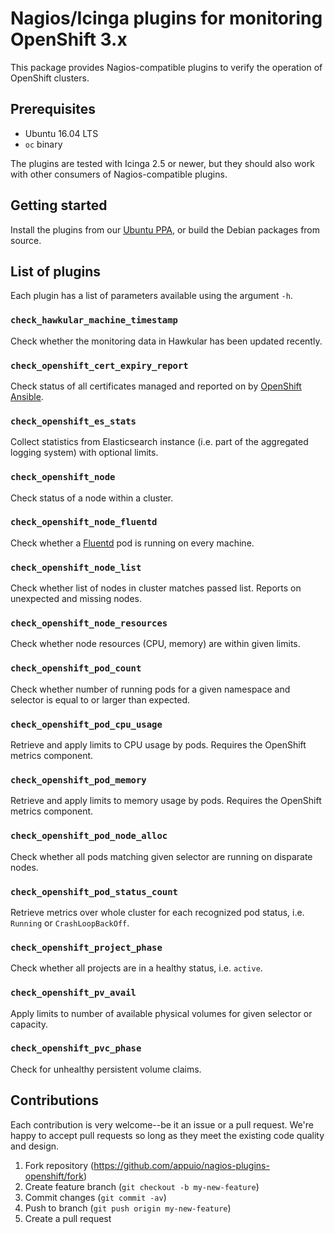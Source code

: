 # Nagios/Icinga plugins for monitoring OpenShift 3.x

This package provides Nagios-compatible plugins to verify the operation of
OpenShift clusters.


## Prerequisites

* Ubuntu 16.04 LTS
* `oc` binary

The plugins are tested with Icinga 2.5 or newer, but they should also work with
other consumers of Nagios-compatible plugins.


## Getting started

Install the plugins from our [Ubuntu
PPA](https://launchpad.net/~vshn/+archive/ubuntu/icinga), or build the Debian
packages from source.


## List of plugins

Each plugin has a list of parameters available using the argument `-h`.

### `check_hawkular_machine_timestamp`

Check whether the monitoring data in Hawkular has been updated recently.


### `check_openshift_cert_expiry_report`

Check status of all certificates managed and reported on by [OpenShift
Ansible](https://github.com/openshift/openshift-ansible/).


### `check_openshift_es_stats`

Collect statistics from Elasticsearch instance (i.e. part of the aggregated
logging system) with optional limits.


### `check_openshift_node`

Check status of a node within a cluster.


### `check_openshift_node_fluentd`

Check whether a [Fluentd](https://www.fluentd.org/) pod is running on every
machine.


### `check_openshift_node_list`

Check whether list of nodes in cluster matches passed list. Reports on
unexpected and missing nodes.


### `check_openshift_node_resources`

Check whether node resources (CPU, memory) are within given limits.


### `check_openshift_pod_count`

Check whether number of running pods for a given namespace and selector is
equal to or larger than expected.


### `check_openshift_pod_cpu_usage`

Retrieve and apply limits to CPU usage by pods. Requires the OpenShift metrics
component.


### `check_openshift_pod_memory`

Retrieve and apply limits to memory usage by pods. Requires the OpenShift
metrics component.


### `check_openshift_pod_node_alloc`

Check whether all pods matching given selector are running on disparate nodes.


### `check_openshift_pod_status_count`

Retrieve metrics over whole cluster for each recognized pod status, i.e.
`Running` or `CrashLoopBackOff`.


### `check_openshift_project_phase`

Check whether all projects are in a healthy status, i.e. `active`.


### `check_openshift_pv_avail`

Apply limits to number of available physical volumes for given selector or
capacity.


### `check_openshift_pvc_phase`

Check for unhealthy persistent volume claims.


## Contributions

Each contribution is very welcome--be it an issue or a pull request. We're
happy to accept pull requests so long as they meet the existing code quality
and design.

1. Fork repository (https://github.com/appuio/nagios-plugins-openshift/fork)
2. Create feature branch (`git checkout -b my-new-feature`)
3. Commit changes (`git commit -av`)
4. Push to branch (`git push origin my-new-feature`)
5. Create a pull request
